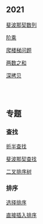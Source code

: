 

## 2021

[斐波那契数列](./202103/FibonacciSequence.js)

[阶乘](./202103/Factorial.js)

[爬楼梯问题](./202103/climbStairs.js)

[两数之和](./202103/twoSum.js)

[深拷贝](./202103/deepCopy.js)

<br>
<br>


## 专题

### 查找

[折半查找](./202103/searchHalf.js)


[斐波那契查找](./202103/searchFibonacci.js)

[二叉排序树](./202103/searchBST.js)


### 排序

[选择排序](./202103/selectSort.js)

[直接插入排序](./202103/insertSort.js)